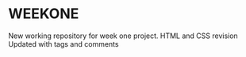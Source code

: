 # WEEKONE
New working repository for week one project.
HTML and CSS revision
Updated with tags and comments
